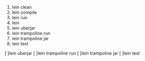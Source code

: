 


<ol>
<li>lein clean
</li><li>lein compile
</li><li>lein run
</li><li>lein
</li><li>lein uberjar
</li><li>lein trampoline run
</li><li>lein trampoline jar
</li><li>lein test
</li>
</ol>

[ ]lein uberjar
[ ]lein trampoline run
[ ]lein trampoline jar
[ ]lein test

